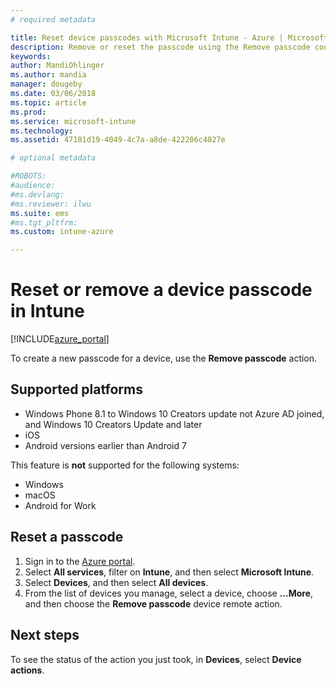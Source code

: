 ```yaml
---
# required metadata

title: Reset device passcodes with Microsoft Intune - Azure | Microsoft Docs
description: Remove or reset the passcode using the Remove passcode code action on devices you manage or monitor with Intune.
keywords:
author: MandiOhlinger
ms.author: mandia
manager: dougeby
ms.date: 03/06/2018
ms.topic: article
ms.prod:
ms.service: microsoft-intune
ms.technology:
ms.assetid: 47181d19-4049-4c7a-a8de-422206c4027e

# optional metadata

#ROBOTS:
#audience:
#ms.devlang:
#ms.reviewer: ilwu
ms.suite: ems
#ms.tgt_pltfrm:
ms.custom: intune-azure

---
```


# Reset or remove a device passcode in Intune

[!INCLUDE[azure_portal](./includes/azure_portal.md)]

To create a new passcode for a device, use the **Remove passcode** action.

## Supported platforms

- Windows Phone 8.1 to Windows 10 Creators update not Azure AD joined, and Windows 10 Creators Update and later
- iOS
- Android versions earlier than Android 7

This feature is **not** supported for the following systems:

- Windows
- macOS
- Android for Work

## Reset a passcode

1. Sign in to the [Azure portal](https://portal.azure.com).
2. Select **All services**, filter on **Intune**, and then select **Microsoft Intune**.
3. Select **Devices**, and then select **All devices**.
4. From the list of devices you manage, select a device, choose **...More**, and then choose the **Remove passcode** device remote action.

## Next steps

To see the status of the action you just took, in **Devices**, select **Device actions**.
